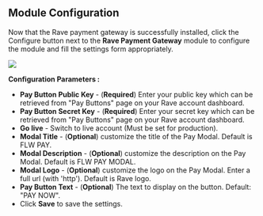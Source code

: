 ## Module Configuration

Now that the Rave payment gateway is successfully installed, click the Configure button next to the **Rave Payment Gateway** module to configure the module and fill the settings form appropriately.

![](https://d2mxuefqeaa7sj.cloudfront.net/s_7B4FADCEA7353EB0E8DF4811786FC656188EB519B2F6ED6E39E747859748C72E_1522837384235_prestaConfigModule.png)

**Configuration Parameters :**

- **Pay Button Public Key** - (**Required**) Enter your public key which can be retrieved from "Pay Buttons" page on your Rave account dashboard.
- **Pay Button Secret Key** - (**Required**) Enter your secret key which can be retrieved from "Pay Buttons" page on your Rave account dashboard.
- **Go live** - Switch to live account (Must be set for production).
- **Modal Title** - (**Optional**) customize the title of the Pay Modal. Default is FLW PAY.
- **Modal Description** - (**Optional**) customize the description on the Pay Modal. Default is FLW PAY MODAL.
- **Modal Logo** - (**Optional**) customize the logo on the Pay Modal. Enter a full url (with 'http'). Default is Rave logo.
- **Pay Button Text** - (**Optional**) The text to display on the button. Default: "PAY NOW".
- Click **Save** to save the settings.